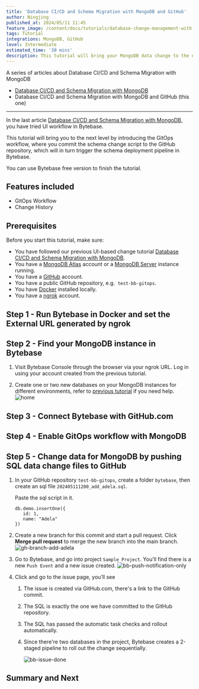 ```yaml
---
title: 'Database CI/CD and Schema Migration with MongoDB and GitHub'
author: Ningjing
published_at: 2024/05/11 11:45
feature_image: /content/docs/tutorials/database-change-management-with-mongodb-and-github/feature-image.webp
tags: Tutorial
integrations: MongoDB, GitHub
level: Intermediate
estimated_time: '30 mins'
description: This tutorial will bring your MongoDB data change to the next level by introducing the GitOps workflow, where you commit data change script to the GitHub repository, which will in turn trigger the data change pipeline in Bytebase.
---
```


A series of articles about Database CI/CD and Schema Migration with MongoDB

- [Database CI/CD and Schema Migration with MongoDB](/docs/tutorials/database-change-management-with-mongodb)
- Database CI/CD and Schema Migration with MongoDB and GitHub (this one)

---

In the last article [Database CI/CD and Schema Migration with MongoDB](/docs/tutorials/database-change-management-with-mongodb), you have tried UI workflow in Bytebase.

This tutorial will bring you to the next level by introducing the GitOps workflow, where you commit the schema change script to the GitHub repository, which will in turn trigger the schema deployment pipeline in Bytebase.

You can use Bytebase free version to finish the tutorial.

## Features included

- GitOps Workflow
- Change History

## Prerequisites

Before you start this tutorial, make sure:

- You have followed our previous UI-based change tutorial [Database CI/CD and Schema Migration with MongoDB](/docs/tutorials/database-change-management-with-mongodb).
- You have a [MongoDB Atlas](https://cloud.mongodb.com) account or a [MongoDB Server](https://www.mongodb.com/try/download/community) instance running.
- You have a [GitHub](https://github.com/) account.
- You have a public GitHub repository, e.g.  `test-bb-gitops`.
- You have [Docker](https://www.docker.com/) installed locally.
- You have a [ngrok](http://ngrok.com) account.

## Step 1 - Run Bytebase in Docker and set the External URL generated by ngrok

<IncludeBlock url="/docs/get-started/install/vcs-with-ngrok"></IncludeBlock>

## Step 2 - Find your MongoDB instance in Bytebase

1. Visit Bytebase Console through the browser via your ngrok URL. Log in using your account created from the previous tutorial.

1. Create one or two new databases on your MongoDB instances for different environments, refer to [previous tutorial](/docs/tutorials/database-change-management-with-mongodb) if you need help.
   ![home](/content/docs/tutorials/database-change-management-with-mongodb-and-github/bb-project-dbs-mongodb.webp)

## Step 3 - Connect Bytebase with GitHub.com

<IncludeBlock url="/docs/tutorials/share/vcs-with-github"></IncludeBlock>

## Step 4 - Enable GitOps workflow with MongoDB

<IncludeBlock url="/docs/tutorials/share/vcs-in-project-github"></IncludeBlock>

## Step 5 - Change data for MongoDB by pushing SQL data change files to GitHub

1. In your GitHub repository `test-bb-gitops`, create a folder `bytebase`, then create an sql file `202405111200_add_adela.sql`.

   Paste the sql script in it.

   ```text
   db.demo.insertOne({
      id: 1,
      name: "Adela"
   })
   ```

1. Create a new branch for this commit and start a pull request. Click **Merge pull request** to merge the new branch into the main branch.
   ![gh-branch-add-adela](/content/docs/tutorials/database-change-management-with-mongodb-and-github/gh-branch-add-adela.webp)

1. Go to Bytebase, and go into project `Sample Project`. You’ll find there is a new `Push Event` and a new issue created.
   ![bb-push-notification-only](/content/docs/tutorials/database-change-management-share/bb-push-notification-only.webp)

1. Click and go to the issue page, you’ll see

   1. The issue is created via GitHub.com, there's a link to the GitHub commit.
   1. The SQL is exactly the one we have committed to the GitHub repository.
   1. The SQL has passed the automatic task checks and rollout automatically.
   1. Since there're two databases in the project, Bytebase creates a 2-staged pipeline to roll out the change sequentially.

      ![bb-issue-done](/content/docs/tutorials/database-change-management-share/bb-issue-done-mongodb.webp)

## Summary and Next

<IncludeBlock url="/docs/tutorials/share/vcs-summary-github"></IncludeBlock>